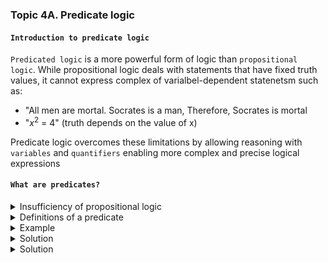 ### Topic 4A. Predicate logic

#### `Introduction to predicate logic`

`Predicated logic` is a more powerful form of logic than `propositional logic`.
While propositional logic deals with statements that have fixed truth values, it cannot express complex of varialbel-dependent statenetsm such as:

- "All men are mortal. Socrates is a man, Therefore, Socrates is mortal
- "$x^2$ = 4" (truth depends on the value of x)

Predicate logic overcomes these limitations by allowing reasoning with `variables` and `quantifiers` enabling more complex and precise logical expressions

#### `What are predicates?`

<details>
  <summary>Insufficiency of propositional logic</summary>

Given the statement: "`x` squared is equal to 4"

- It's not a proposition, as it's truth value is a `function` depending on x
- This `can't be` expressed with `propositional logic`, but `predicate lofic` will `enable` us ti formalise it

</details>

<details>
  <summary>Definitions of a predicate</summary>

- `Predicates` are a more `general` form of `proposition`
- Predicates behave as `functions`whose values are `T or F` depending on their varialbes
- Predicates `become propositions` when their variables are `given` actual `values`

- The statement "x squared is equal to 4" has two parts:

  - The `variable` x, which is the subject of the statement
  - The `predicate` "squared is equal to 4", which is the property that the subject of the statement can have

- This statement can be formalised as `P(x)` where P is the predicate "squared is equal to 4" and x is the variable

- `P` is said to be the `propositional function`
- Once a value is assigned to the variable x, the statement P(x)
  becomes a proposition and has a truth value.

</details>

<details>
    <summary>Example</summary>

- Let `x` be an integer
- Let `P` be the propositional function "squared is eqaul to 4"

- Let ecaluate P(x) for specific values of the variable x:
  - P(2) is `True`
  - P(3) is `False`

</details>

<details>
     <summary>Solution</summary>

</details>

<details>
     <summary>Solution</summary>

</details>
